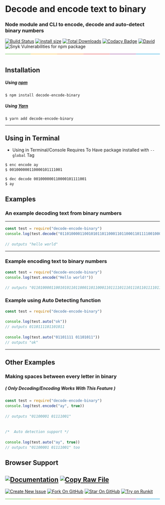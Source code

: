 # Decode and encode text to binary #
### Node module and CLI to encode, decode and auto-detect binary numbers ### 
[![Build Status](https://travis-ci.org/TheChickenNagget/decode-encode-binary.svg?branch=master)](https://travis-ci.org/TheChickenNagget/decode-encode-binary)
[![install size](https://packagephobia.now.sh/badge?p=decode-encode-binary)](https://packagephobia.now.sh/result?p=decode-encode-binary)
[![Total Downloads](https://badgen.net/npm/dt/decode-encode-binary)](https://www.npmjs.com/package/decode-encode-binary)
[![Codacy Badge](https://api.codacy.com/project/badge/Grade/f94a6e8d8fc448e8b34eb4937144446d)](https://www.codacy.com/manual/chickennagget14/decode-encode-binary?utm_source=github.com&amp;utm_medium=referral&amp;utm_content=TheChickenNagget/decode-encode-binary&amp;utm_campaign=Badge_Grade) [![David](https://img.shields.io/david/dev/thechickennagget/decode-encode-binary)](https://david-dm.org/thechickennagget/decode-encode-binary) ![Snyk Vulnerabilities for npm package](https://img.shields.io/snyk/vulnerabilities/npm/decode-encode-binary)
![Line](https://github.com/TheChickenNagget/assets/raw/master/images/line.png)
## Installation ##
##### Using [npm](https://www.npmjs.com/package/decode-encode-binary) #####
```shell
$ npm install decode-encode-binary
```
##### Using [Yarn](https://yarnpkg.com/en/package/decode-encode-binary) #####
```shell
$ yarn add decode-encode-binary
```
------
## Using in Terminal ##
- Using in Terminal/Console Requires To Have package installed with `--global` Tag
```shell
$ enc encode ay
$ 001000000110000101111001
``` 
```shell
$ dec decode 001000000110000101111001
$ ay
```
## Examples ##
### An example decoding text from binary numbers ###
------
```js
const test = require("decode-encode-binary")
console.log(test.decode("0110100001100101011011000110110001101111001000000111011101101111011100100110110001100100"))

// outputs "hello world"
```
------
### Example encoding text to binary numbers ###
```js
const test = require("decode-encode-binary")
console.log(test.encode("Hello world!"))

// outputs "01101000011001010110110001101100011011110111011101101111011100100110110001100100"
 ```

### Example using Auto Detecting function ###
```js
const test = require("decode-encode-binary")

console.log(test.auto("ok"))
// outputs 0110111101101011

console.log(test.auto("01101111 01101011"))  
// outputs "ok"

```
------
## Other Examples ##
### Making spaces between every letter in binary ###
##### ( Only Decoding/Encoding Works With This Feature ) #####
```js
const test = require("decode-encode-binary")
console.log(test.encode("ay", true))

// outputs "01100001 01111001"


/*  Auto detection support */

console.log(test.auto("ay", true))
// outputs "01100001 01111001" too
```

## Browser Support ##
[![Documentation](https://img.shields.io/badge/-Documentation-grey?style=for-the-badge)](https://github.com/TheChickenNagget/assets/tree/master/decode-encode-binary-npm)
  [![Copy Raw File](https://img.shields.io/badge/-Copy%20Raw%20File-grey?style=for-the-badge)](https://raw.githubusercontent.com/TheChickenNagget/assets/master/decode-encode-binary-npm/browser_lastest.js)
------
[![Create New Issue](https://img.shields.io/badge/-Create%20Issue-red?style=for-the-badge)](https://github.com/TheChickenNagget/decode-encode-binary/issues/new)
[![Fork On GitHub](https://img.shields.io/badge/-Fork%20on%20Github-orange?style=for-the-badge)](https://github.com/TheChickenNagget/decode-encode-binary/fork)
[![Star On GitHub](https://img.shields.io/badge/-Star%20on%20Github-yellow?style=for-the-badge)](https://github.com/TheChickenNagget/decode-encode-binary/stargazers)
[![Try on Runkit](https://img.shields.io/badge/-Try%20on%20Runkit-green?style=for-the-badge)](https://npm.runkit.com/decode-encode-binary)
![Line](https://github.com/TheChickenNagget/assets/raw/master/images/line.png)
